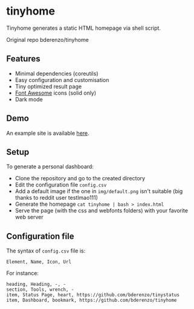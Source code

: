 # tinyhome

Tinyhome generates a static HTML homepage via shell script.

Original repo bderenzo/tinyhome

## Features

* Minimal dependencies (coreutils)
* Easy configuration and customisation
* Tiny optimized result page
* [Font Awesome](https://fontawesome.com/v5.15/icons?d=listing&p=2&s=solid&m=free) icons (solid only)
* Dark mode

## Demo

An example site is available [here](https://lab.bdro.fr/tinyhome/).

## Setup

To generate a personal dashboard:

* Clone the repository and go to the created directory
* Edit the configuration file `config.csv`
* Add a default image if the one in `img/default.png` isn't suitable (big thanks to reddit user testlmao111)
* Generate the homepage `cat tinyhome | bash > index.html`
* Serve the page (with the css and webfonts folders) with your favorite web server

## Configuration file

The syntax of `config.csv` file is:
```
Element, Name, Icon, Url
```

For instance:
```
heading, Heading, -, -
section, Tools, wrench, -
item, Status Page, heart, https://github.com/bderenzo/tinystatus
item, Dashboard, bookmark, https://github.com/bderenzo/tinyhome
```
